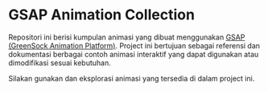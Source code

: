 # GSAP Animation Collection

Repositori ini berisi kumpulan animasi yang dibuat menggunakan [GSAP (GreenSock Animation Platform)](https://greensock.com/gsap/). Project ini bertujuan sebagai referensi dan dokumentasi berbagai contoh animasi interaktif yang dapat digunakan atau dimodifikasi sesuai kebutuhan.

Silakan gunakan dan eksplorasi animasi yang tersedia di dalam project ini.
